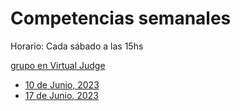 
# Competencias semanales

Horario: Cada sábado a las 15hs

[grupo en Virtual Judge](https://vjudge.net/group/oiapolitecnico)

- [10 de Junio, 2023](2023-06-10.md)
- [17 de Junio, 2023](2023-06-17.md)
